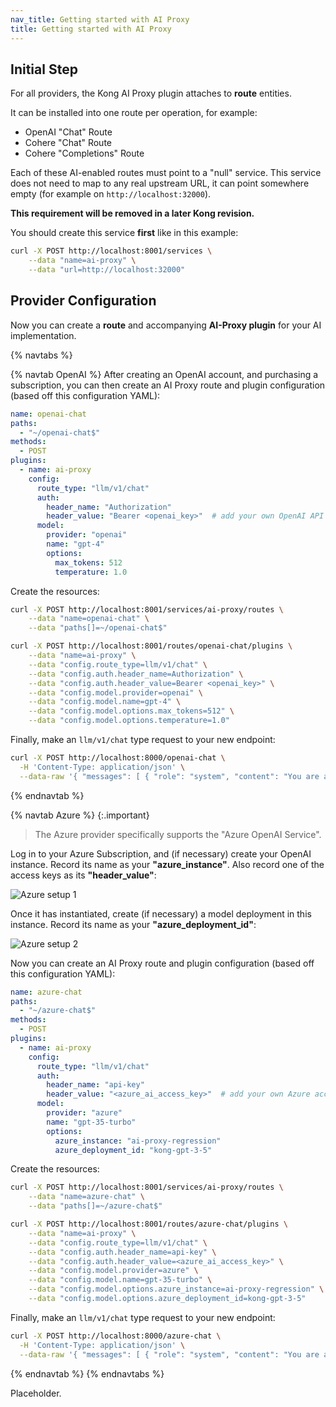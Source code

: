 ```yaml
---
nav_title: Getting started with AI Proxy
title: Getting started with AI Proxy
---
```


## Initial Step

For all providers, the Kong AI Proxy plugin attaches to **route** entities.

It can be installed into one route per operation, for example:

* OpenAI "Chat" Route
* Cohere "Chat" Route
* Cohere "Completions" Route

Each of these AI-enabled routes must point to a "null" service. This service does not need to map to any real upstream URL,
it can point somewhere empty (for example on `http://localhost:32000`).

**This requirement will be removed in a later Kong revision.**

You should create this service **first** like in this example:

```bash
curl -X POST http://localhost:8001/services \
    --data "name=ai-proxy" \
    --data "url=http://localhost:32000"
```

## Provider Configuration

Now you can create a **route** and accompanying **AI-Proxy plugin** for your AI implementation.

{% navtabs %}

{% navtab OpenAI %}
After creating an OpenAI account, and purchasing a subscription, you can then create an
AI Proxy route and plugin configuration (based off this configuration YAML):

```yaml
name: openai-chat
paths:
  - "~/openai-chat$"
methods:
  - POST
plugins:
  - name: ai-proxy
    config:
      route_type: "llm/v1/chat"
      auth:
        header_name: "Authorization"
        header_value: "Bearer <openai_key>"  # add your own OpenAI API key
      model:
        provider: "openai"
        name: "gpt-4"
        options:
          max_tokens: 512
          temperature: 1.0
```

Create the resources:

```bash
curl -X POST http://localhost:8001/services/ai-proxy/routes \
    --data "name=openai-chat" \
    --data "paths[]=~/openai-chat$"
```

```bash
curl -X POST http://localhost:8001/routes/openai-chat/plugins \
    --data "name=ai-proxy" \
    --data "config.route_type=llm/v1/chat" \
    --data "config.auth.header_name=Authorization" \
    --data "config.auth.header_value=Bearer <openai_key>" \
    --data "config.model.provider=openai" \
    --data "config.model.name=gpt-4" \
    --data "config.model.options.max_tokens=512" \
    --data "config.model.options.temperature=1.0"
```

Finally, make an `llm/v1/chat` type request to your new endpoint:

```bash
curl -X POST http://localhost:8000/openai-chat \
  -H 'Content-Type: application/json' \
  --data-raw '{ "messages": [ { "role": "system", "content": "You are a mathematician" }, { "role": "user", "content": "What is 1+1?"} ] }'
```

{% endnavtab %}

{% navtab Azure %}
{:.important}
> The Azure provider specifically supports the "Azure OpenAI Service".

Log in to your Azure Subscription, and (if necessary) create your OpenAI instance. Record its name as your **"azure_instance"**.
Also record one of the access keys as its **"header_value"**:

![Azure setup 1](/assets/images/products/plugins/ai-proxy/ai-proxy-azure-1.png)

Once it has instantiated, create (if necessary) a model deployment in this instance. Record its name as your **"azure_deployment_id"**:

![Azure setup 2](/assets/images/products/plugins/ai-proxy/ai-proxy-azure-2.png)

Now you can create an AI Proxy route and plugin configuration (based off this configuration YAML):

```yaml
name: azure-chat
paths:
  - "~/azure-chat$"
methods:
  - POST
plugins:
  - name: ai-proxy
    config:
      route_type: "llm/v1/chat"
      auth:
        header_name: "api-key"
        header_value: "<azure_ai_access_key>"  # add your own Azure access key
      model:
        provider: "azure"
        name: "gpt-35-turbo"
        options:
          azure_instance: "ai-proxy-regression"
          azure_deployment_id: "kong-gpt-3-5"
```

Create the resources:

```bash
curl -X POST http://localhost:8001/services/ai-proxy/routes \
    --data "name=azure-chat" \
    --data "paths[]=~/azure-chat$"
```

```bash
curl -X POST http://localhost:8001/routes/azure-chat/plugins \
    --data "name=ai-proxy" \
    --data "config.route_type=llm/v1/chat" \
    --data "config.auth.header_name=api-key" \
    --data "config.auth.header_value=<azure_ai_access_key>" \
    --data "config.model.provider=azure" \
    --data "config.model.name=gpt-35-turbo" \
    --data "config.model.options.azure_instance=ai-proxy-regression" \
    --data "config.model.options.azure_deployment_id=kong-gpt-3-5"
```

Finally, make an `llm/v1/chat` type request to your new endpoint:

```bash
curl -X POST http://localhost:8000/azure-chat \
  -H 'Content-Type: application/json' \
  --data-raw '{ "messages": [ { "role": "system", "content": "You are a mathematician" }, { "role": "user", "content": "What is 1+1?"} ] }'
```

{% endnavtab %}
{% endnavtabs %}


Placeholder.
